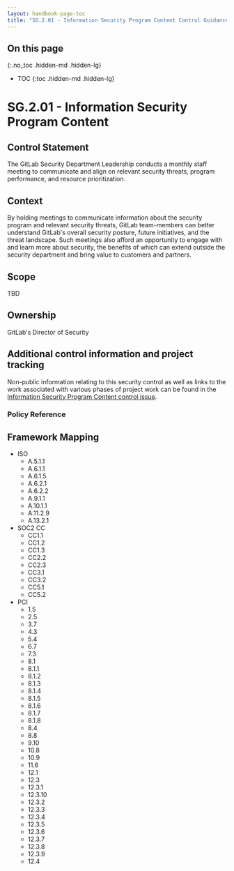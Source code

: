 ```yaml
---
layout: handbook-page-toc
title: "SG.2.01 - Information Security Program Content Control Guidance"
---
```


## On this page
{:.no_toc .hidden-md .hidden-lg}

- TOC
{:toc .hidden-md .hidden-lg}

# SG.2.01 - Information Security Program Content

## Control Statement

The GitLab Security Department Leadership conducts a monthly staff meeting to communicate and align on relevant security threats, program performance, and resource prioritization.

## Context

By holding meetings to communicate information about the security program and relevant security threats, GitLab team-members can better understand GitLab's overall security posture, future initiatives, and the threat landscape. Such meetings also afford an opportunity to engage with and learn more about security, the benefits of which can extend outside the security department and bring value to customers and partners.

## Scope

TBD

## Ownership

GitLab's Director of Security

## Additional control information and project tracking

Non-public information relating to this security control as well as links to the work associated with various phases of project work can be found in the [Information Security Program Content control issue](https://gitlab.com/gitlab-com/gl-security/compliance/compliance/issues/877).

### Policy Reference

## Framework Mapping

* ISO
  * A.5.1.1
  * A.6.1.1
  * A.6.1.5
  * A.6.2.1
  * A.6.2.2
  * A.9.1.1
  * A.10.1.1
  * A.11.2.9
  * A.13.2.1
* SOC2 CC
  * CC1.1
  * CC1.2
  * CC1.3
  * CC2.2
  * CC2.3
  * CC3.1
  * CC3.2
  * CC5.1
  * CC5.2
* PCI
  * 1.5
  * 2.5
  * 3.7
  * 4.3
  * 5.4
  * 6.7
  * 7.3
  * 8.1
  * 8.1.1
  * 8.1.2
  * 8.1.3
  * 8.1.4
  * 8.1.5
  * 8.1.6
  * 8.1.7
  * 8.1.8
  * 8.4
  * 8.8
  * 9.10
  * 10.8
  * 10.9
  * 11.6
  * 12.1
  * 12.3
  * 12.3.1
  * 12.3.10
  * 12.3.2
  * 12.3.3
  * 12.3.4
  * 12.3.5
  * 12.3.6
  * 12.3.7
  * 12.3.8
  * 12.3.9
  * 12.4

